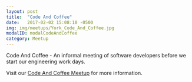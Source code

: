 ```yaml
---
layout: post
title:  "Code And Coffee"
date:   2017-02-02 15:08:10 -0500
img: img/meetups/York_Code_And_Coffee.jpg
modalID: modalCodeAndCoffee
category: Meetup
---
```

Code And Coffee - An informal meeting of software developers before we start our engineering work days.

Visit our [Code And Coffee Meetup][code-and-coffee-meetup-link] for more information.

[code-and-coffee-meetup-link]: https://www.meetup.com/York-Code-Coffee/
